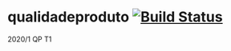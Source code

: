 # qualidadeproduto [![Build Status](https://travis-ci.org/paulabelardinelliferreira/qualidadeproduto.svg?branch=master)](https://travis-ci.org/paulabelardinelliferreira/qualidadeproduto)
2020/1 QP T1
